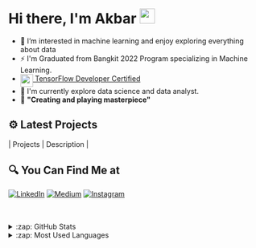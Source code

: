 #  Hi there, I'm Akbar <img src="https://github.com/TheDudeThatCode/TheDudeThatCode/blob/master/Assets/Hi.gif" width="30px">

- 👀 I’m interested in machine learning and enjoy exploring everything about data
- ⚡ I'm Graduated from Bangkit 2022 Program specializing in Machine Learning.
- <img align="top" src="https://s3.us-east-1.amazonaws.com/accredible-api-templates/15784284048332915386973343827272.png" height="25px"/><a href="https://pdf.credential.net/j7oj7zpv_1700112606008.pdf" target="_blank"> TensorFlow Developer Certified</a>
- 🔭 I'm currently explore data science and data analyst.
- 🌱 **"Creating and playing masterpiece"**

## ⚙ Latest Projects
| Projects | Description |


## 🔍 You Can Find Me at
<p>
  <a href="https://www.linkedin.com/in/akbar-adi-nugroho/" target="_blank"><img alt="LinkedIn" src="https://img.shields.io/badge/linkedin-%230077B5.svg?&style=for-the-badge&logo=linkedin&logoColor=white" /></a>
  <a href="https://www.kaggle.com/akbaradi" target="_blank"><img alt="Medium" src="https://img.shields.io/badge/Kaggle-2C8EBB?&style=for-the-badge&logo=kaggle&logoColor=white" /></a>
  <a href="https://www.instagram.com/akbaradiee/" target="_blank"><img alt="Instagram" src="https://img.shields.io/badge/instagram-%23E4405F.svg?&style=for-the-badge&logo=instagram&logoColor=white" /></a>  
</p>

<br />
<br />

<details>
  <summary>:zap: GitHub Stats</summary>

  <img align="left" alt="Akbar's GitHub Stats" src="https://github-readme-stats.vercel.app/api?username=akbaradie&show_icons=true&theme=calm" />

</details>


<details>
  <summary>:zap: Most Used Languages</summary>

  <img align="left" alt="Akbar's GitHub Top Languages" src="https://github-readme-stats.vercel.app/api/top-langs/?username=akbaradie&show_icons=true&theme=calm" />

</details>









<!--
**akbaradie/akbaradie** is a ✨ _special_ ✨ repository because its `README.md` (this file) appears on your GitHub profile.

Here are some ideas to get you started:

- 🔭 I’m currently working on ...
- 🌱 I’m currently learning ...
- 👯 I’m looking to collaborate on ...
- 🤔 I’m looking for help with ...
- 💬 Ask me about ...
- 📫 How to reach me: ...
- 😄 Pronouns: ...
- ⚡ Fun fact: ...
-->
